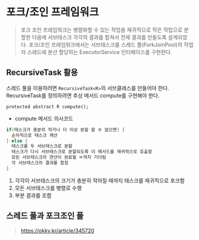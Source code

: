 # 포크/조인 프레임워크

> 포크 조인 프레임워크는 병렬화할 수 있는 작업을 재귀적으로 작은 작업으로 분할한 다음에 서브태스크 각각의 결과를 합쳐서 전체 결과를 만들도록
설계되었다. 포크/조인 프레임워크에서는 서브태스크를 스레드 풀(ForkJoinPool)의 작업자 스레드에 분산 할당하는 ExecutorService 인터페이스를 구현한다.

## RecursiveTask 활용

스레드 풀을 이용하려면 `RecursiveTask<R>`의 서브클래스를 만들어야 한다. RecursiveTask를 정의하려면 추상 메서드 compute를 구현해야 한다.

```
protected abstract R compute();
```

- compute 메서드 의사코드

```java
if(태스크가 충분히 작거나 더 이상 분할 할 수 없으면) {
  순차적으로 태스크 계산
} else {
  태스크를 두 서브태스크로 분할
  태스크가 다시 서브태스크로 분할되도록 이 메서드를 재귀적으로 호출함
  모든 서브태스크의 연산이 완료될 ㄸ까지 기다림
  각 서브태스크의 결과를 합침
}
```

1. 각각이 서브태스크의 크기가 충분히 작아질 때까지 태스크를 재귀적으로 포크함
2. 모든 서브태스크를 병렬로 수행
3. 부분 결과를 조합

## 스레드 풀과 포크조인 풀

> https://okky.kr/article/345720
